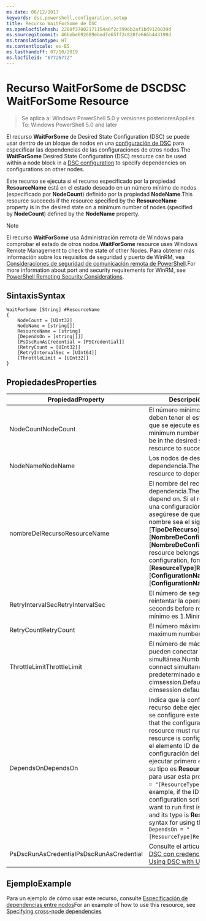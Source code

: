 ```yaml
---
ms.date: 06/12/2017
keywords: dsc,powershell,configuration,setup
title: Recurso WaitForSome de DSC
ms.openlocfilehash: 2260f37002171154a6f2c3996b2af1bd9120039d
ms.sourcegitcommit: 46bebe692689ebedfe65ff2c828fe666b443198d
ms.translationtype: HT
ms.contentlocale: es-ES
ms.lasthandoff: 07/10/2019
ms.locfileid: "67726772"
---
```

# <a name="dsc-waitforsome-resource"></a><span data-ttu-id="a3347-103">Recurso WaitForSome de DSC</span><span class="sxs-lookup"><span data-stu-id="a3347-103">DSC WaitForSome Resource</span></span>

> <span data-ttu-id="a3347-104">Se aplica a: Windows PowerShell 5.0 y versiones posteriores</span><span class="sxs-lookup"><span data-stu-id="a3347-104">Applies To: Windows PowerShell 5.0 and later</span></span>

<span data-ttu-id="a3347-105">El recurso **WaitForSome** de Desired State Configuration (DSC) se puede usar dentro de un bloque de nodos en una [configuración de DSC](../../../configurations/configurations.md) para especificar las dependencias de las configuraciones de otros nodos.</span><span class="sxs-lookup"><span data-stu-id="a3347-105">The **WaitForSome** Desired State Configuration (DSC) resource can be used within a node block in a [DSC configuration](../../../configurations/configurations.md) to specify dependencies on configurations on other nodes.</span></span>

<span data-ttu-id="a3347-106">Este recurso se ejecuta si el recurso especificado por la propiedad **ResourceName** está en el estado deseado en un número mínimo de nodos (especificado por **NodeCount**) definido por la propiedad **NodeName**.</span><span class="sxs-lookup"><span data-stu-id="a3347-106">This resource succeeds if the resource specified by the **ResourceName** property is in the desired state on a minimum number of nodes (specified by **NodeCount**) defined by the **NodeName** property.</span></span>

> [!NOTE]
> <span data-ttu-id="a3347-107">El recurso **WaitForSome** usa Administración remota de Windows para comprobar el estado de otros nodos.</span><span class="sxs-lookup"><span data-stu-id="a3347-107">**WaitForSome** resource uses Windows Remote Management to check the state of other Nodes.</span></span>
> <span data-ttu-id="a3347-108">Para obtener más información sobre los requisitos de seguridad y puerto de WinRM, vea [Consideraciones de seguridad de comunicación remota de PowerShell](/powershell/scripting/learn/remoting/winrmsecurity?view=powershell-6).</span><span class="sxs-lookup"><span data-stu-id="a3347-108">For more information about port and security requirements for WinRM, see [PowerShell Remoting Security Considerations](/powershell/scripting/learn/remoting/winrmsecurity?view=powershell-6).</span></span>

## <a name="syntax"></a><span data-ttu-id="a3347-109">Sintaxis</span><span class="sxs-lookup"><span data-stu-id="a3347-109">Syntax</span></span>

```
WaitForSome [String] #ResourceName
{
    NodeCount = [UInt32]
    NodeName = [string[]]
    ResourceName = [string]
    [DependsOn = [string[]]]
    [PsDscRunAsCredential = [PSCredential]]
    [RetryCount = [UInt32]]
    [RetryIntervalSec = [UInt64]]
    [ThrottleLimit = [UInt32]]
}
```

## <a name="properties"></a><span data-ttu-id="a3347-110">Propiedades</span><span class="sxs-lookup"><span data-stu-id="a3347-110">Properties</span></span>

|  <span data-ttu-id="a3347-111">Propiedad</span><span class="sxs-lookup"><span data-stu-id="a3347-111">Property</span></span>  |  <span data-ttu-id="a3347-112">Descripción</span><span class="sxs-lookup"><span data-stu-id="a3347-112">Description</span></span>   |
|---|---|
| <span data-ttu-id="a3347-113">NodeCount</span><span class="sxs-lookup"><span data-stu-id="a3347-113">NodeCount</span></span>| <span data-ttu-id="a3347-114">El número mínimo de nodos que deben tener el estado deseado para que se ejecute este recurso.</span><span class="sxs-lookup"><span data-stu-id="a3347-114">The minimum number of nodes that must be in the desired state for this resource to succeed.</span></span>|
| <span data-ttu-id="a3347-115">NodeName</span><span class="sxs-lookup"><span data-stu-id="a3347-115">NodeName</span></span>| <span data-ttu-id="a3347-116">Los nodos de destino del recurso de dependencia.</span><span class="sxs-lookup"><span data-stu-id="a3347-116">The target nodes of the resource to depend on.</span></span>|
| <span data-ttu-id="a3347-117">nombreDelRecurso</span><span class="sxs-lookup"><span data-stu-id="a3347-117">ResourceName</span></span>| <span data-ttu-id="a3347-118">El nombre del recurso de dependencia.</span><span class="sxs-lookup"><span data-stu-id="a3347-118">The resource name to depend on.</span></span> <span data-ttu-id="a3347-119">Si el recurso pertenece a una configuración diferente, asegúrese de que el formato del nombre sea el siguiente: "[__TipoDeRecurso__]__NombreDeRecurso__::[__NombreDeConfiguración__]::[__NombreDeConfiguración__]".</span><span class="sxs-lookup"><span data-stu-id="a3347-119">If this resource belongs to a different configuration, format the name as "[__ResourceType__]__ResourceName__::[__ConfigurationName__]::[__ConfigurationName__]"</span></span>|
| <span data-ttu-id="a3347-120">RetryIntervalSec</span><span class="sxs-lookup"><span data-stu-id="a3347-120">RetryIntervalSec</span></span>| <span data-ttu-id="a3347-121">El número de segundos antes de reintentar la operación.</span><span class="sxs-lookup"><span data-stu-id="a3347-121">The number of seconds before retrying.</span></span> <span data-ttu-id="a3347-122">El valor mínimo es 1.</span><span class="sxs-lookup"><span data-stu-id="a3347-122">Minimum is 1.</span></span>|
| <span data-ttu-id="a3347-123">RetryCount</span><span class="sxs-lookup"><span data-stu-id="a3347-123">RetryCount</span></span>| <span data-ttu-id="a3347-124">El número máximo de reintentos.</span><span class="sxs-lookup"><span data-stu-id="a3347-124">The maximum number of times to retry.</span></span>|
| <span data-ttu-id="a3347-125">ThrottleLimit</span><span class="sxs-lookup"><span data-stu-id="a3347-125">ThrottleLimit</span></span>| <span data-ttu-id="a3347-126">El número de máquinas que se pueden conectar de forma simultánea.</span><span class="sxs-lookup"><span data-stu-id="a3347-126">Number of machines to connect simultaneously.</span></span> <span data-ttu-id="a3347-127">El valor predeterminado es new-cimsession.</span><span class="sxs-lookup"><span data-stu-id="a3347-127">Default is new-cimsession default.</span></span>|
| <span data-ttu-id="a3347-128">DependsOn</span><span class="sxs-lookup"><span data-stu-id="a3347-128">DependsOn</span></span> | <span data-ttu-id="a3347-129">Indica que la configuración de otro recurso debe ejecutarse antes de que se configure este recurso.</span><span class="sxs-lookup"><span data-stu-id="a3347-129">Indicates that the configuration of another resource must run before this resource is configured.</span></span> <span data-ttu-id="a3347-130">Por ejemplo, si el elemento ID del bloque del script de configuración del recurso que quiere ejecutar primero es __ResourceName__ y su tipo es __ResourceType__, la sintaxis para usar esta propiedad es `DependsOn = "[ResourceType]ResourceName"`.</span><span class="sxs-lookup"><span data-stu-id="a3347-130">For example, if the ID of the resource configuration script block that you want to run first is __ResourceName__ and its type is __ResourceType__, the syntax for using this property is `DependsOn = "[ResourceType]ResourceName"`.</span></span>|
| <span data-ttu-id="a3347-131">PsDscRunAsCredential</span><span class="sxs-lookup"><span data-stu-id="a3347-131">PsDscRunAsCredential</span></span> | <span data-ttu-id="a3347-132">Consulte el artículo sobre el [uso de DSC con credenciales de usuario](https://docs.microsoft.com/powershell/dsc/runasuser)</span><span class="sxs-lookup"><span data-stu-id="a3347-132">See [Using DSC with User Credentials](https://docs.microsoft.com/powershell/dsc/runasuser)</span></span> |

## <a name="example"></a><span data-ttu-id="a3347-133">Ejemplo</span><span class="sxs-lookup"><span data-stu-id="a3347-133">Example</span></span>

<span data-ttu-id="a3347-134">Para un ejemplo de cómo usar este recurso, consulte [Especificación de dependencias entre nodos](../../../configurations/crossNodeDependencies.md)</span><span class="sxs-lookup"><span data-stu-id="a3347-134">For an example of how to use this resource, see [Specifying cross-node dependencies](../../../configurations/crossNodeDependencies.md)</span></span>
